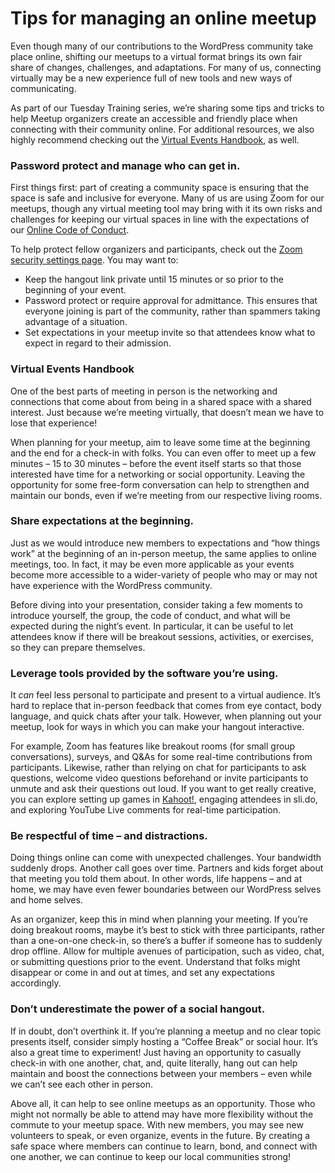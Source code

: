 # Tips for managing an online meetup

Even though many of our contributions to the WordPress community take place online, shifting our meetups to a virtual format brings its own fair share of changes, challenges, and adaptations. For many of us, connecting virtually may be a new experience full of new tools and new ways of communicating.

As part of our Tuesday Training series, we’re sharing some tips and tricks to help Meetup organizers create an accessible and friendly place when connecting with their community online. For additional resources, we also highly recommend checking out the [Virtual Events Handbook](https://make.wordpress.org/community/handbook/virtual-events/), as well.

### Password protect and manage who can get in.

First things first: part of creating a community space is ensuring that the space is safe and inclusive for everyone. Many of us are using Zoom for our meetups, though any virtual meeting tool may bring with it its own risks and challenges for keeping our virtual spaces in line with the expectations of our [Online Code of Conduct](https://make.wordpress.org/community/handbook/virtual-events/online-code-of-conduct/).

To help protect fellow organizers and participants, check out the [Zoom security settings page](https://make.wordpress.org/community/handbook/virtual-events/additional-resources-for-online-events/zoom-security-settings/). You may want to:

*   Keep the hangout link private until 15 minutes or so prior to the beginning of your event.
*   Password protect or require approval for admittance. This ensures that everyone joining is part of the community, rather than spammers taking advantage of a situation.
*   Set expectations in your meetup invite so that attendees know what to expect in regard to their admission. 

### Virtual Events Handbook

One of the best parts of meeting in person is the networking and connections that come about from being in a shared space with a shared interest. Just because we’re meeting virtually, that doesn’t mean we have to lose that experience!

When planning for your meetup, aim to leave some time at the beginning and the end for a check-in with folks. You can even offer to meet up a few minutes – 15 to 30 minutes – before the event itself starts so that those interested have time for a networking or social opportunity. Leaving the opportunity for some free-form conversation can help to strengthen and maintain our bonds, even if we’re meeting from our respective living rooms.

### Share expectations at the beginning. 

Just as we would introduce new members to expectations and “how things work” at the beginning of an in-person meetup, the same applies to online meetings, too. In fact, it may be even more applicable as your events become more accessible to a wider-variety of people who may or may not have experience with the WordPress community.

Before diving into your presentation, consider taking a few moments to introduce yourself, the group, the code of conduct, and what will be expected during the night’s event. In particular, it can be useful to let attendees know if there will be breakout sessions, activities, or exercises, so they can prepare themselves. 

### Leverage tools provided by the software you’re using.

It *can* feel less personal to participate and present to a virtual audience. It’s hard to replace that in-person feedback that comes from eye contact, body language, and quick chats after your talk. However, when planning out your meetup, look for ways in which you can make your hangout interactive.

For example, Zoom has features like breakout rooms (for small group conversations), surveys, and Q&As for some real-time contributions from participants. Likewise, rather than relying on chat for participants to ask questions, welcome video questions beforehand or invite participants to unmute and ask their questions out loud. If you want to get really creative, you can explore setting up games in [Kahoot!](https://kahoot.it/), engaging attendees in sli.do, and exploring YouTube Live comments for real-time participation.

### Be respectful of time – and distractions.

Doing things online can come with unexpected challenges. Your bandwidth suddenly drops. Another call goes over time. Partners and kids forget about that meeting you told them about. In other words, life happens – and at home, we may have even fewer boundaries between our WordPress selves and home selves.

As an organizer, keep this in mind when planning your meeting. If you’re doing breakout rooms, maybe it’s best to stick with three participants, rather than a one-on-one check-in, so there’s a buffer if someone has to suddenly drop offline. Allow for multiple avenues of participation, such as video, chat, or submitting questions prior to the event. Understand that folks might disappear or come in and out at times, and set any expectations accordingly. 

### Don’t underestimate the power of a social hangout.

If in doubt, don’t overthink it. If you’re planning a meetup and no clear topic presents itself, consider simply hosting a “Coffee Break” or social hour. It’s also a great time to experiment! Just having an opportunity to casually check-in with one another, chat, and, quite literally, hang out can help maintain and boost the connections between your members – even while we can’t see each other in person.

Above all, it can help to see online meetups as an opportunity. Those who might not normally be able to attend may have more flexibility without the commute to your meetup space. With new members, you may see new volunteers to speak, or even organize, events in the future. By creating a safe space where members can continue to learn, bond, and connect with one another, we can continue to keep our local communities strong!

<!--
*   [To-do](# "To-do")
-->
